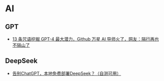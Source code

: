 # AI

## GPT
* [13 条咒语挖掘 GPT-4 最大潜力，Github 万星 AI 导师火了，网友：隔行再也不隔山了](https://m.ithome.com/html/699834.htm)

## DeepSeek
* [告别ChatGPT，本地免费部署DeepSeek？（自测可用）](https://zhuanlan.zhihu.com/p/20999187883)

